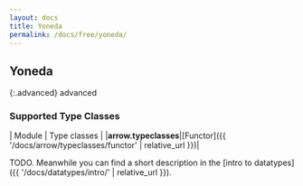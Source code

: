```yaml
---
layout: docs
title: Yoneda
permalink: /docs/free/yoneda/
---
```


## Yoneda

{:.advanced}
advanced

### Supported Type Classes

| Module | Type classes |
|__arrow.typeclasses__|[Functor]({{ '/docs/arrow/typeclasses/functor' | relative_url }})|

TODO. Meanwhile you can find a short description in the [intro to datatypes]({{ '/docs/datatypes/intro/' | relative_url }}).
